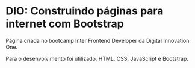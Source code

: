 # DIO: Construindo páginas para internet com Bootstrap

Página criada no bootcamp Inter Frontend Developer da Digital Innovation One.

Para o desenvolvimento foi utilizado, HTML, CSS, JavaScript e Bootstrap.
